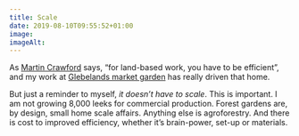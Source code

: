 ```yaml
---
title: Scale
date: 2019-08-10T09:55:52+01:00
image: 
imageAlt: 
---
```


As [Martin Crawford](https://www.agroforestry.co.uk/about_us/) says, “for land-based work, you have to be efficient”, and my work at [Glebelands market garden](http://glebelandsmarketgarden.co.uk) has really driven that home.

But just a reminder to myself, _it doesn’t have to scale_. This is important. I am not growing 8,000 leeks for commercial production. Forest gardens are, by design, small home scale affairs. Anything else is agroforestry. And there is cost to improved efficiency, whether it’s brain-power, set-up or materials.
